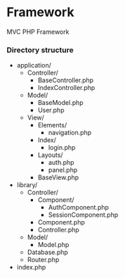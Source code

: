 Framework
=========

MVC PHP Framework

### Directory structure

* application/
	+ Controller/
		* BaseController.php
		* IndexController.php
	+ Model/
		+ BaseModel.php
		+ User.php
	+ View/
		* Elements/
			+ navigation.php
		* Index/
			+ login.php
		* Layouts/
			+ auth.php
			+ panel.php
		* BaseView.php
* library/
	+ Controller/
		* Component/
			+ AuthComponent.php
			+ SessionComponent.php
		* Component.php
		* Controller.php
	+ Model/
		* Model.php
	+ Database.php
	+ Router.php
* index.php